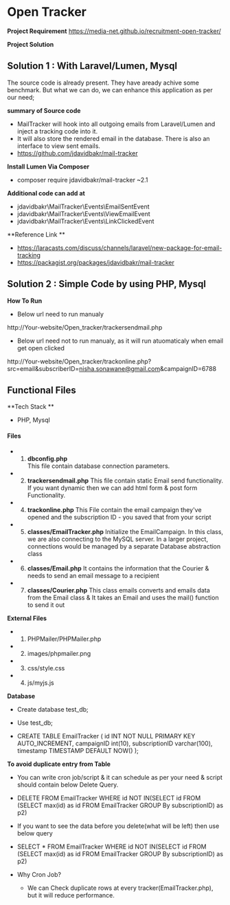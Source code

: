 # Open Tracker

**Project Requirement**
https://media-net.github.io/recruitment-open-tracker/


**Project Solution**

## Solution 1 : With Laravel/Lumen, Mysql

The source code is already present. They have aready achive some benchmark.
But what we can do,  we can enhance this application as per our need;

**summary of Source code**

 - MailTracker will hook into all outgoing emails from Laravel/Lumen and inject a tracking code into it.
 - It will also store the rendered email in the database. There is also an interface to view sent emails.
 - https://github.com/jdavidbakr/mail-tracker

**Install Lumen Via Composer**

  - composer require jdavidbakr/mail-tracker ~2.1


**Additional code can add at**
  - jdavidbakr\MailTracker\Events\EmailSentEvent
  - jdavidbakr\MailTracker\Events\ViewEmailEvent
  - jdavidbakr\MailTracker\Events\LinkClickedEvent


**Reference Link **

- https://laracasts.com/discuss/channels/laravel/new-package-for-email-tracking
- https://packagist.org/packages/jdavidbakr/mail-tracker


## Solution 2 :  Simple Code by using PHP, Mysql


**How To Run**
 -  Below url need to run manualy 
 
  http://Your-website/Open_tracker/trackersendmail.php

 - Below url need not to run manualy, as it will run atuomaticaly when email get open clicked
 
 http://Your-website/Open_tracker/trackonline.php?src=email&subscriberID=nisha.sonawane@gmail.com&campaignID=6788
 



## Functional Files 

**Tech Stack **
 - PHP, Mysql


#### Files

  - 1) **dbconfig.php**  
        This file contain database connection parameters.
  - 2) **trackersendmail.php**
        This file contain static Email send functionality. If you want dynamic then we can add html form & post form Functionality.
  - 4) **trackonline.php**
        This File contain the email campaign they've opened and the subscription ID - you saved that from your script
  - 5) **classes/EmailTracker.php**
        Initialize the EmailCampaign. In this class, we are also connecting to the MySQL server.  In a larger project, connections would be managed by a separate Database abstraction class
  - 6) **classes/Email.php**
        It contains the information that the Courier & needs to send an email message to a recipient
  - 7) **classes/Courier.php**
        This class emails converts and emails data from the Email class & It takes an Email and uses the mail() function to send it out

**External Files**

  - 1) PHPMailer/PHPMailer.php
  - 2) images/phpmailer.png
  - 3) css/style.css
  - 4) js/myjs.js



**Database**

 - Create database test_db;

 - Use test_db;

 - CREATE TABLE EmailTracker (
    id INT NOT NULL PRIMARY KEY AUTO_INCREMENT,
    campaignID int(10),
    subscriptionID varchar(100),
    timestamp TIMESTAMP DEFAULT NOW()
   );


**To avoid duplicate entry from Table**

  - You can write cron job/script & it can schedule as per your need & script should contain below Delete Query.
  
  - DELETE FROM EmailTracker WHERE id NOT IN(SELECT id FROM (SELECT max(id) as id FROM EmailTracker GROUP By subscriptionID) as p2)

  - If you want to see the data before you delete(what will be left) then use below query

  -  SELECT *  FROM EmailTracker WHERE id NOT IN(SELECT id FROM (SELECT max(id) as id FROM EmailTracker GROUP By subscriptionID) as p2)
 
  - Why Cron Job?
     -  We can Check duplicate rows at every tracker(EmailTracker.php), but it will reduce performance.
